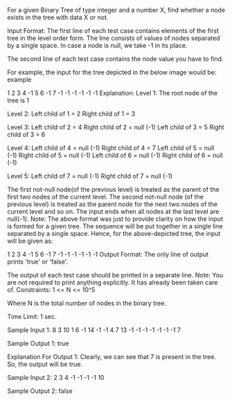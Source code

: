 For a given Binary Tree of type integer and a number X, find whether a node exists in the tree with data X or not.

Input Format:
The first line of each test case contains elements of the first tree in the level order form. The line consists of values of nodes separated by a single space. In case a node is null, we take -1 in its place.

The second line of each test case contains the node value you have to find.


For example, the input for the tree depicted in the below image would be:
example

1
2 3
4 -1 5 6
-1 7 -1 -1 -1 -1
-1 -1
Explanation:
Level 1:
The root node of the tree is 1

Level 2:
Left child of 1 = 2
Right child of 1 = 3

Level 3:
Left child of 2 = 4
Right child of 2 = null (-1)
Left child of 3 = 5
Right child of 3 = 6

Level 4:
Left child of 4 = null (-1)
Right child of 4 = 7
Left child of 5 = null (-1)
Right child of 5 = null (-1)
Left child of 6 = null (-1)
Right child of 6 = null (-1)

Level 5:
Left child of 7 = null (-1)
Right child of 7 = null (-1)

The first not-null node(of the previous level) is treated as the parent of the first two nodes of the current level. The second not-null node (of the previous level) is treated as the parent node for the next two nodes of the current level and so on.
The input ends when all nodes at the last level are null(-1).
Note:
The above format was just to provide clarity on how the input is formed for a given tree.
The sequence will be put together in a single line separated by a single space. Hence, for the above-depicted tree, the input will be given as:

1 2 3 4 -1 5 6 -1 7 -1 -1 -1 -1 -1 -1
Output Format:
The only line of output prints 'true' or 'false'.

The output of each test case should be printed in a separate line.
Note:
You are not required to print anything explicitly. It has already been taken care of.
Constraints:
1 <= N <= 10^5

Where N is the total number of nodes in the binary tree.

Time Limit: 1 sec.

Sample Input 1:
8 3 10 1 6 -1 14 -1 -1 4 7 13 -1 -1 -1 -1 -1 -1 -1
7

Sample Output 1:
true

Explanation For Output 1:
Clearly, we can see that 7 is present in the tree. So, the output will be true.

Sample Input 2:
2 3 4 -1 -1 -1 -1
10

Sample Output 2:
false
